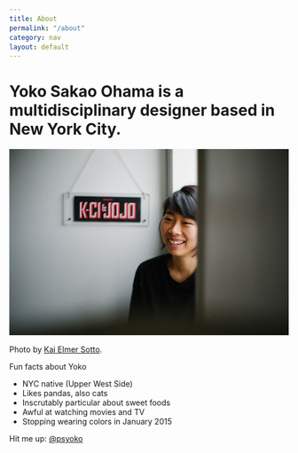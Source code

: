 ```yaml
---
title: About
permalink: "/about"
category: nav
layout: default
---
```


<div class="cols">
    <div class="col col-xs-12 mb-4">
        <h1 class="headline">Yoko Sakao Ohama is a multidisciplinary designer based in New York City.</h1>
    </div>
</div>
<div class="cols">
    <div class="col col-xs-12 mb-4">
        <img src="/assets/2016-12-20-yoko-kci-jojo-60.jpg" />
        <p class="dim text-small">Photo by <a href="http://kaielmer.com">Kai Elmer Sotto</a>.</p>
    </div>
</div>
<div class="cols">
    <div class="col col-xs-12 ">
        <p>Fun facts about Yoko</p>
        <ul>
            <li>NYC native (Upper West Side)</li>
            <li>Likes pandas, also cats</li>
            <li>Inscrutably particular about sweet foods</li>
            <li>Awful at watching movies and TV</li>
            <li>Stopping wearing colors in January 2015</li>
        </ul>
        <p>
            Hit me up: <a href="https://twitter.com/psyoko">@psyoko</a>
        </p>
    </div>
</div>

<!--        
As told by Kevin Huynh

Yoko
Is a very special person
One time she worked at a place
Blah blah blah
Ok let’s get real

My name is Yoko
I have friends, three to be exact
One of them is a feral cat in a parking lot near my home
I like hangin’, dancin’, and sometimes being alone (that’s important)

If I were stranded on a desert island and could only have three cuisines of food, I would have Japanese food, Japanese food, and Japanese food. 
Just kidding, it’s Japanese, Vietnamese, and Italian.

I host a podcast—whatever.
I like pandas—whatever.

Ten years from now, you’re gonna say you’re lucky to know me.

YOKO OUT 
-->